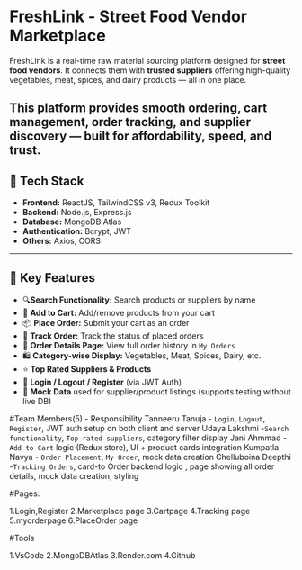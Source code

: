 #  FreshLink - Street Food Vendor Marketplace

FreshLink is a real-time raw material sourcing platform designed for **street food vendors**. It connects them with **trusted suppliers** offering high-quality vegetables, meat, spices, and dairy products — all in one place.

This platform provides smooth **ordering, cart management, order tracking, and supplier discovery** — built for affordability, speed, and trust.
---
## 🚀 Tech Stack

- **Frontend:** ReactJS, TailwindCSS v3, Redux Toolkit
- **Backend:** Node.js, Express.js
- **Database:** MongoDB Atlas
- **Authentication:** Bcrypt, JWT
- **Others:** Axios, CORS
---
## 🔑 Key Features

- 🔍**Search Functionality:** Search products or suppliers by name
- 🛒 **Add to Cart:** Add/remove products from your cart
- 📦 **Place Order:** Submit your cart as an order
- 🚚 **Track Order:** Track the status of placed orders
- 📄 **Order Details Page:** View full order history in `My Orders`
- 🛍️ **Category-wise Display:** Vegetables, Meat, Spices, Dairy, etc.
- ⭐ **Top Rated Suppliers & Products**
- 🔐 **Login / Logout / Register** (via JWT Auth)
- 🧪 **Mock Data** used for supplier/product listings (supports testing without live DB)

 #Team Members(5) - Responsibility 
Tanneeru Tanuja - `Login`, `Logout`, `Register`, JWT auth setup on both client and server 
Udaya Lakshmi -`Search functionality`, `Top-rated suppliers`, category filter display  Jani Ahmmad - `Add to Cart` logic (Redux store), UI + product cards integration 
Kumpatla Navya - `Order Placement`, `My Order`, mock data creation
Chelluboina Deepthi -`Tracking Orders`, card-to Order backend logic , page showing all order details, mock data creation, styling 

#Pages:

1.Login,Register
2.Marketplace page
3.Cartpage
4.Tracking page
5.myorderpage
6.PlaceOrder page

#Tools

1.VsCode
2.MongoDBAtlas
3.Render.com
4.Github
